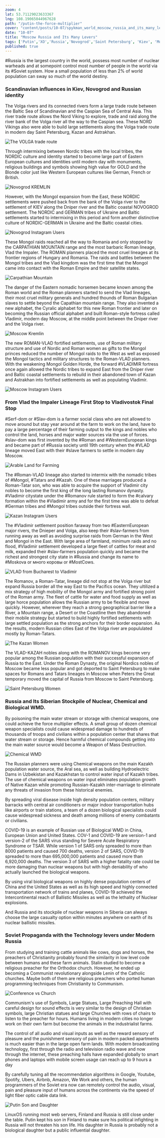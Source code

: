 ```yaml
--- 
zoom: 4
lat: 53.71129023633367
lng: 108.19065044967628
path: "/putin-the-force-multiplier"
cover: "content/posts/10-07/spykman_world_moscow_russia_and_its_many_levers.png"
date: "10-07"
title: "Moscow Russia and Its Many Levers"
tags: ['Putin','XO','Russia','Novogrod','Saint Petersburg', 'Kiev', 'Moscow', 'Astrakhan' , 'Kazan', 'Novosibirsk','Vlad-ivo-Stov', 'WMD', 'Golden Gate', 'Spykman World','Nicholas Spykman']    
published: true
---
```

#Russia is the largest country in the world, possess most number of nuclear warheads and at somepoint control most number of people in the world via its #Soviet system. How a small population of less than 2% of world population can sway so much of the world destiny. 

### Scandinavian influences in Kiev, Novogrod and Russian identity
The Volga rivers and its connected rivers form a large trade route between the Baltic Sea of Scandinavian and the Caspian Sea of Central Asia. This river trade route allows the Nord Viking to explore, trade and raid along the river bank of the Volga river all the way to the Caspian sea. These NORD Vikings also were able to build large settlements along the Volga trade route in modern day Saint Petersburg, Kazan and Astrakhan. 

![The VOLGA trade route](https://storage.googleapis.com/spykman-world/the-volga-trade.png)

Through intermixing between Nordic tribes with the local tribes, the NORDIC culture and identity started to become large part of Eastern European cultures and identities until modern day with monuments, religious buildings and symbols showing high value for GOLD and the Blonde color just like Western European cultures like German, French or British.

![Novogrod KREMLIN](https://storage.googleapis.com/spykman-world/novogrod-kremlin.png)

However, with the Mongol expansion from the East, these NORDIC settlements were pushed back from the bank of the Volga river to the settlement of KIEV along the Dniper river and the Baltic coastal NOVOGROD settlement. The NORDIC and GERMAN tribes of Ukraine and Baltic settlements started to intermixing in this period and form another distinctive culture of NORDIC-GERMAN in Ukraine and the Baltic coastal cities.

![Novogrod Instagram Users](https://storage.googleapis.com/spykman-world/Novgorod_women.png)

These Mongol raids reached all the way to Romania and only stopped by the CARPATHIAN MOUNTAIN range and the most barbaric Roman lineage, Vlad the Impaler. The ROMAN planners placed the most cruel lineages at its frontier regions of Hungary and Romania. The raids and battles between the Mongol tribes and the Vlad kingdom was the first time that the Mongol came into contact with the Roman Empire and their satellite states. 

![Carpathian Mountain](https://storage.googleapis.com/spykman-world/carpathian-mountain.png)

The danger of the Eastern nomadic horsemen became known among the Roman world and the Roman planners started to send the Vlad lineages, their most cruel military generals and hundred thounds of Roman Bulgarian slaves to settle beyond the Capathian mountain range. They also invented a new alphabet, the Cyralic alphabet for this new Roman frontier and later on becoming the Russian official alphabet and built Roman-style fortress called Vladimir, modern day Moscow, at the middle point between the Dniper river and the Volga river. 

![Moscow Kremlin](https://storage.googleapis.com/spykman-world/moscow_kremln.png)

The new ROMAN-VLAD fortified settlements, use of Roman military structure and use of Nordic and Roman women as gifts to the Mongol princes reduced the number of Mongol raids to the West as well as exposed the Mongol tactics and military structures to the Roman-VLAD planners. With the weakening Mongol Golden Horde, the forward #VLADIMIR fortress once again allowed the Nordic tribes to expand East from the Dniper river and Baltic coastal settlements to rebuild in their abandoned town of Kazan and Astrakhan into fortified settlements as well as populating Vladimir.

![Moscow Instagram Users](https://storage.googleapis.com/spykman-world/moscow_women.png)

### From Vlad the Impaler Lineage First Stop to Vladivostok Final Stop
#Serf-dom or #Slav-dom is a farmer social class who are not allowed to move around but stay year around at the farm to work on the land, have to pay a large percentage of their farming output to the kings and nobles who control the land, horses and major water sources via the use of forces. #slav-dom was first invented by the #Roman and #WesternEuropean kings and became part of #Russia society until 19th century when the #VLAD lineage moved East with their #slave farmers to settle in modern day Moscow.

![Arable Land for Farming](https://storage.googleapis.com/spykman-world/arable-land-map.png)

The #Roman-VLAD lineage also started to intermix with the nomadic tribes of #Mongol, #Tatars and #Kazah. One of these marriages produced a Roman-Tatar son, who was able to acquire the support of Vladimir city nobles to become the first king of the long lasting Romanov dynasty. #Vladimir citystate under the #Romanov rule started to form the #calvary formation within the #Vladimir army and for the first time was able to defeat #German tribes and #Mongol tribes outside their fortress wall.

![Kazan Instagram Users](https://storage.googleapis.com/spykman-world/kazan_women.png) 

The #Vladimir settlement position faraway from two #EasternEuropean major rivers, the Dnieper and Volga, also keep their 
#slav-farmers from running away as well as avoiding surprise raids from German in the West and Mongol in the East. With large area of farmland, minimum raids and no flood, #Vladimir settlement developed a large fleet of cattles for meat and milk, expanded their #slav-farmers population quickly and became the richest and strongest city state in #Russia and change its name to #Moskova or много коровы or #MostCows.

![VLAD from Bucharest to Vladimir](https://storage.googleapis.com/spykman-world/bucharest-to-vladimir.png)

The Romanov, a Roman-Tatar, lineage did not stop at the Volga river but expand Russia border all the way East to the Pacifics ocean. They ultilized a mix strategy of high mobility of the Mongol army and fortified strong point of the Roman army. The fleet of cattle for water and food supply as well as large horce population allows the Russian army to be flexible and move quickly. However, wherever they reach a strong geographical barrier like a River, a Mountain range, a Desert or the Coastline then they abandoned their mobile strategy but started to build highly fortified settlements with large settled population as the strong anchors for their border expansion. As the results, modern Russian cities East of the Volga river are popululated mostly by Roman-Tatars.

![The Kazan Women](https://storage.googleapis.com/spykman-world/astrakhan_women.png)

The VLAD-KAZAH nobles along with the ROMANOV kings become very popular among the Russian population with their successful expansion of Russia to the East. Under the Roman Dynasty, the original Nordics nobles of Moscow became less popular and got deported to Saint Petersburg to make spaces for Romans and Tatars lineages in Moscow when Peters the Great temporary moved the capital of Russia from Moscow to Saint Petersburg.

![Saint Petersburg Women](https://storage.googleapis.com/spykman-world/saint_petersburg_women.png)
 

### Russia and Its Siberian Stockpile of Nuclear, Chemical and Biological WMD.
By poisoning the main water stream or storage with chemical weapons, one could achieve the force multiplier effects. A small group of dozen chemical weapon specialists could cause widespread damage to hundreds of thousands of troops and civilians within a population center that shares that water stream or storage. Hence harmful chemical compounds getting into the main water source would become a Weapon of Mass Destruction. 

![Chemical WMD](https://storage.googleapis.com/spykman-world/aral_sea_4x.gif)

The Russian planners were using Chemical weapons on the main Kazakh population water source, the Aral sea, as well as building Hydroelectric Dams in Uzbekistan and Kazakhstan to control water input of Kazakh tribes. The use of chemical weapons on water input eliminates population growth of Native Kazan while promoting Russian-Kazakh inter-marriage to eliminate any threats of invasion from these historical enemies.

By spreading viral disease inside high density population centers, military barracks with central air conditioners or major indoor transportation hubs like airports or train stations, a team of a dozen biological specialists could cause widespread sickness and death among millions of enemy combatants or civilians. 

COVID-19 is an example of Russian use of Biological WMD in China, European Union and United States. COV-1 and COVID-19 are version-1 and version-2 of the SARS virus standing for Severe Acute Respiratory Syndrome or TSAR. While version 1 of SARS only spreaded to more than 8000 patients and caused 700 deaths, version 2 of SARS, COVID-19 spreaded to more than 695,000,000 patients and caused more than 6,920,000 deaths. The version 3 of SARS with a higher fatality rate could be more damaging than nuclear weapons but with high deniability of who actually launched the biological weapons. 

By using viral biological weapons on highly dense population centers of China and the United States as well as its high speed and highly connected transportation network of trains and planes, COVID-19 achieved the Intercontinental reach of Ballistic Missiles as well as the lethality of Nuclear explosions. 

And Russia and its stockpile of nuclear weapons in Siberia can always choose the large casualty option within minutes anywhere on earth of its nuclear ballistic missiles. 


### Soviet Propaganda with the Technology levers under Modern Russia

From studying and training cattle animals like cows, dogs and horses, the preachers of Christianity probably found the similarity in low level code between humans and these farm animals. Stalin studied to become a religious preacher for the Orthodox church. However, he ended up becoming a Communist revolutionary alongside Lenin of the Catholic churches. Maybe both of them are religious preachers who ported human programming techniques from Christianity to Communism. 

![Conference vs Church](https://storage.googleapis.com/spykman-world/conferenceroom_vs_church.png)

Communism's use of Symbols, Large Statues, Large Preaching Hall with careful design for sound effects is very similar to the design of Christian symbols, large Christian statues and large Churches with rows of chairs to listen to the preacher for hours. Humans living in modern cities no longer work on their own farm but become the animals in the industrialist farms. 

The control of all audio and visual inputs as well as the reward sensory of pleasure and the punishment sensory of pain in modern packed apartments is much easier than in the large open farm lands. With modern broadcasting technology, first through the radio and television radio wave and now through the internet, these preaching halls have expanded globally to smart phones and laptops with mobile screen usage can reach up to 9 hours a day

By carefully tuning all the recommendation algorithms in Google, Youtube, Spotify, Ubers, Airbnb, Amazon, We Work and others, the human programmers of the Soviet era now can remotely control the audio, visual, pain and pleasure input of humans across the continents via the speed of light fiber optic cable data link.

![Putin Son and Daughter](https://storage.googleapis.com/spykman-world/putin_son_and_daughter.png)

LinuxOS running most web servers, Finland and Russia is still close under the table. Putin kept his son in Finland to make sure his political infighting in Russia will not threaten his son life. His daughter in Russia is probably not a biological daughter but a public influential daughter.

